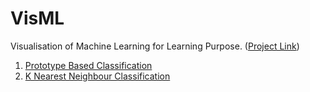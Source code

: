 # VisML
Visualisation of Machine Learning for Learning Purpose. ([Project Link](https://github.com/scakc/VisML))

  1. [Prototype Based Classification](https://scakc.github.io/VisML/Prototype%20Classification/index.html)
  2. [K Nearest Neighbour Classification](https://scakc.github.io/VisML/KNN/index.html)
